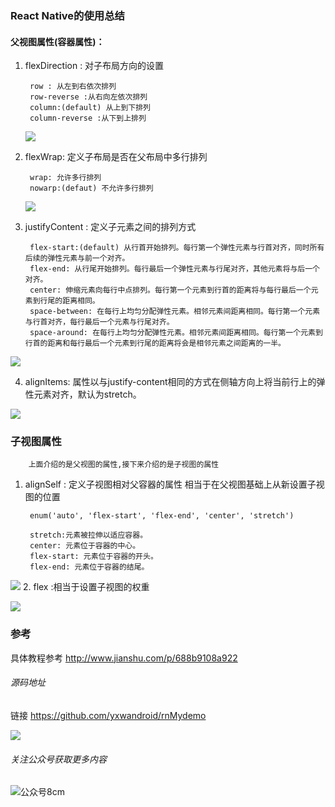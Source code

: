 

### React Native的使用总结
#### 父视图属性(容器属性)：
1. flexDirection  : 对子布局方向的设置 
        
        row : 从左到右依次排列
        row-reverse :从右向左依次排列
        column:(default) 从上到下排列
        column-reverse :从下到上排列
        
    ![](http://oo0vme8mf.bkt.clouddn.com/15133044910502.jpg)

     
2. flexWrap: 定义子布局是否在父布局中多行排列

        wrap: 允许多行排列
        nowarp:(defaut) 不允许多行排列
        
    ![](http://oo0vme8mf.bkt.clouddn.com/15133046370447.jpg)

3. justifyContent : 定义子元素之间的排列方式

        flex-start:(default) 从行首开始排列。每行第一个弹性元素与行首对齐，同时所有后续的弹性元素与前一个对齐。
        flex-end: 从行尾开始排列。每行最后一个弹性元素与行尾对齐，其他元素将与后一个对齐。
        center: 伸缩元素向每行中点排列。每行第一个元素到行首的距离将与每行最后一个元素到行尾的距离相同。
        space-between: 在每行上均匀分配弹性元素。相邻元素间距离相同。每行第一个元素与行首对齐，每行最后一个元素与行尾对齐。
        space-around: 在每行上均匀分配弹性元素。相邻元素间距离相同。每行第一个元素到行首的距离和每行最后一个元素到行尾的距离将会是相邻元素之间距离的一半。
  
        

  ![](http://oo0vme8mf.bkt.clouddn.com/15133046555484.jpg)

4. alignItems: 属性以与justify-content相同的方式在侧轴方向上将当前行上的弹性元素对齐，默认为stretch。

![](http://oo0vme8mf.bkt.clouddn.com/15133060581597.jpg)


### 子视图属性
        上面介绍的是父视图的属性,接下来介绍的是子视图的属性
        
1. alignSelf :  定义子视图相对父容器的属性 相当于在父视图基础上从新设置子视图的位置

        enum('auto', 'flex-start', 'flex-end', 'center', 'stretch')
    
        stretch:元素被拉伸以适应容器。
        center: 元素位于容器的中心。
        flex-start: 元素位于容器的开头。
        flex-end: 元素位于容器的结尾。
        
![](http://oo0vme8mf.bkt.clouddn.com/15133062948518.jpg)
2. flex :相当于设置子视图的权重

![](http://oo0vme8mf.bkt.clouddn.com/15133063629656.jpg)
 

### 参考 

具体教程参考
http://www.jianshu.com/p/688b9108a922


###### 源码地址

链接 https://github.com/yxwandroid/rnMydemo

![](http://oo0vme8mf.bkt.clouddn.com/15133065651936.jpg)

######    关注公众号获取更多内容
![公众号8cm](http://oo0vme8mf.bkt.clouddn.com/公众号8cm.jpg)



